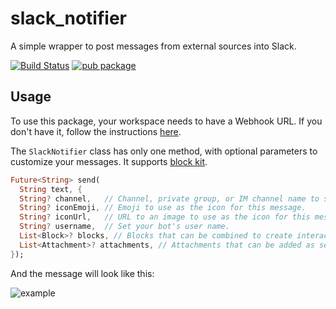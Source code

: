 # slack_notifier

A simple wrapper to post messages from external sources into Slack.

[![Build Status](https://travis-ci.com/javoeria/slack-dart.svg?branch=master)](https://travis-ci.com/javoeria/slack-dart)
[![pub package](https://img.shields.io/pub/v/slack_notifier.svg)](https://pub.dartlang.org/packages/slack_notifier)

## Usage

To use this package, your workspace needs to have a Webhook URL.
If you don't have it, follow the instructions [here](https://api.slack.com/messaging/webhooks).

The `SlackNotifier` class has only one method, with optional parameters to customize your messages.
It supports [block kit](https://api.slack.com/reference/block-kit).

```dart
Future<String> send(
  String text, {
  String? channel,   // Channel, private group, or IM channel name to send message to.
  String? iconEmoji, // Emoji to use as the icon for this message.
  String? iconUrl,   // URL to an image to use as the icon for this message.
  String? username,  // Set your bot's user name.
  List<Block>? blocks, // Blocks that can be combined to create interactive messages.
  List<Attachment>? attachments, // Attachments that can be added as secondary content.
});
```

And the message will look like this:

![example](https://a.slack-edge.com/80588/img/integrations/incoming_webhook_example1.png)

